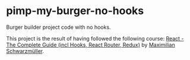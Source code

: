 # pimp-my-burger-no-hooks

Burger builder project code with no hooks.

This project is the result of having followed the following course: [React - The Complete Guide (incl Hooks, React Router, Redux)][1] by [Maximilian Schwarzmüller][2].

[1]: https://indra.udemy.com/course/react-the-complete-guide-incl-redux/learn/
[2]: https://www.linkedin.com/in/maximilian-schwarzm%C3%BCller-66b152a5/
